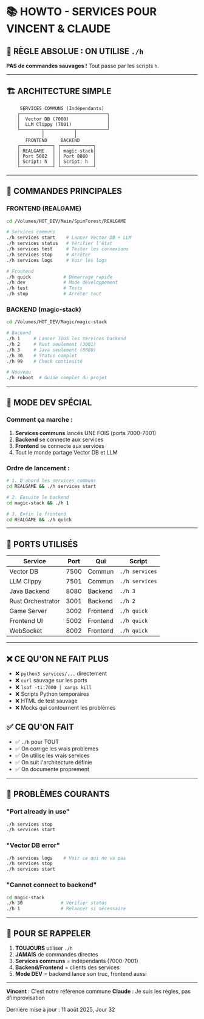 # 📚 HOWTO - SERVICES POUR VINCENT & CLAUDE

## 🎯 RÈGLE ABSOLUE : ON UTILISE `./h`

**PAS de commandes sauvages !** Tout passe par les scripts `h`.

---

## 🏗️ ARCHITECTURE SIMPLE

```
     SERVICES COMMUNS (Indépendants)
    ┌────────────────────────────────┐
    │  Vector DB (7000)              │
    │  LLM Clippy (7001)             │
    └────────┬───────────┬───────────┘
             │           │
       FRONTEND     BACKEND
    ┌────────────┐ ┌────────────┐
    │ REALGAME   │ │ magic-stack│
    │ Port 5002  │ │ Port 8080  │
    │ Script: h  │ │ Script: h  │
    └────────────┘ └────────────┘
```

---

## 🚀 COMMANDES PRINCIPALES

### FRONTEND (REALGAME)
```bash
cd /Volumes/HOT_DEV/Main/SpinForest/REALGAME

# Services communs
./h services start    # Lancer Vector DB + LLM
./h services status   # Vérifier l'état
./h services test     # Tester les connexions
./h services stop     # Arrêter
./h services logs     # Voir les logs

# Frontend
./h quick            # Démarrage rapide
./h dev              # Mode développement
./h test             # Tests
./h stop             # Arrêter tout
```

### BACKEND (magic-stack)
```bash
cd /Volumes/HOT_DEV/Magic/magic-stack

# Backend
./h 1     # Lancer TOUS les services backend
./h 2     # Rust seulement (3001)
./h 3     # Java seulement (8080)
./h 30    # Status complet
./h 99    # Check continuité

# Nouveau
./h reboot  # Guide complet du projet
```

---

## 🔧 MODE DEV SPÉCIAL

### Comment ça marche :
1. **Services communs** lancés UNE FOIS (ports 7000-7001)
2. **Backend** se connecte aux services
3. **Frontend** se connecte aux services
4. Tout le monde partage Vector DB et LLM

### Ordre de lancement :
```bash
# 1. D'abord les services communs
cd REALGAME && ./h services start

# 2. Ensuite le backend
cd magic-stack && ./h 1

# 3. Enfin le frontend
cd REALGAME && ./h quick
```

---

## 🔌 PORTS UTILISÉS

| Service | Port | Qui | Script |
|---------|------|-----|--------|
| Vector DB | 7500 | Commun | `./h services` |
| LLM Clippy | 7501 | Commun | `./h services` |
| Java Backend | 8080 | Backend | `./h 3` |
| Rust Orchestrator | 3001 | Backend | `./h 2` |
| Game Server | 3002 | Frontend | `./h quick` |
| Frontend UI | 5002 | Frontend | `./h quick` |
| WebSocket | 8002 | Frontend | `./h quick` |

---

## ❌ CE QU'ON NE FAIT PLUS

- ❌ `python3 services/...` directement
- ❌ `curl` sauvage sur les ports
- ❌ `lsof -ti:7000 | xargs kill`
- ❌ Scripts Python temporaires
- ❌ HTML de test sauvage
- ❌ Mocks qui contournent les problèmes

## ✅ CE QU'ON FAIT

- ✅ `./h` pour TOUT
- ✅ On corrige les vrais problèmes
- ✅ On utilise les vrais services
- ✅ On suit l'architecture définie
- ✅ On documente proprement

---

## 🐛 PROBLÈMES COURANTS

### "Port already in use"
```bash
./h services stop
./h services start
```

### "Vector DB error"
```bash
./h services logs    # Voir ce qui ne va pas
./h services stop
./h services start
```

### "Cannot connect to backend"
```bash
cd magic-stack
./h 30              # Vérifier status
./h 1               # Relancer si nécessaire
```

---

## 📝 POUR SE RAPPELER

1. **TOUJOURS** utiliser `./h`
2. **JAMAIS** de commandes directes
3. **Services communs** = indépendants (7000-7001)
4. **Backend/Frontend** = clients des services
5. **Mode DEV** = backend lance son truc, frontend aussi

---

**Vincent** : C'est notre référence commune
**Claude** : Je suis les règles, pas d'improvisation

Dernière mise à jour : 11 août 2025, Jour 32
